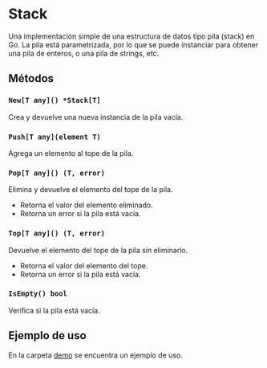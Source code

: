 # Stack

Una implementación simple de una estructura de datos tipo pila (stack) en Go.
La pila está parametrizada, por lo que se puede instanciar para obtener una
pila de enteros, o una pila de strings, etc.

## Métodos

### `New[T any]() *Stack[T]`

Crea y devuelve una nueva instancia de la pila vacía.

### `Push[T any](element T)`

Agrega un elemento al tope de la pila.

### `Pop[T any]() (T, error)`

Elimina y devuelve el elemento del tope de la pila.

- Retorna el valor del elemento eliminado.
- Retorna un error si la pila está vacía.

### `Top[T any]() (T, error)`

Devuelve el elemento del tope de la pila sin eliminarlo.

- Retorna el valor del elemento del tope.
- Retorna un error si la pila está vacía.

### `IsEmpty() bool`

Verifica si la pila está vacía.

## Ejemplo de uso

En la carpeta  [demo](./demo/main.go) se encuentra un ejemplo de uso.